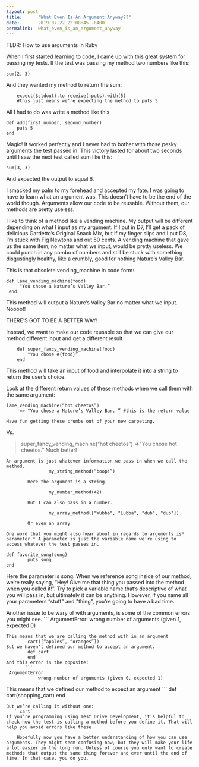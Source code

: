 ```yaml
---
layout: post
title:      "What Even Is An Argument Anyway??"
date:       2019-07-22 22:08:45 -0400
permalink:  what_even_is_an_argument_anyway
---
```



TLDR: How to use arguments in Ruby

When I first started learning to code, I came up with this great system for passing my tests. If the test was passing my method two numbers like this:
		
`sum(2, 3)`

And they wanted my method to return the sum:

```
    expect($stdout).to receive(:puts).with(5) 
    #this just means we’re expecting the method to puts 5
```

All I had to do was write a method like this

```
def add(first_number, second_number)
    puts 5
end
```

Magic! It worked perfectly and I never had to bother with those pesky arguments the test passed in. 
This victory lasted for about two seconds until I saw the next test called sum like this:

`sum(3, 3)`

And expected the output to equal 6.

I smacked my palm to my forehead and accepted my fate. I was going to have to learn what an argument was. This doesn’t have to be the end of the world though. Arguments allow our code to be reusable. Without them, our methods are pretty useless.

I like to think of a  method like a vending machine. My output will be different depending on what I input as my argument. If I put in D7, I’ll get a pack of delicious Gardetto’s Original Snack Mix, but if my finger slips and I put D8, I’m stuck with Fig Newtons and out 50 cents. A vending machine that gave us the same item, no matter what we input, would be pretty useless. We could punch in any combo of numbers and still be stuck with something disgustingly healthy, like a crumbly, good for nothing Nature’s Valley Bar.
		
This is that obsolete vending_machine in code form:

   ```
 def lame_vending_machine(food)
        "You chose a Nature’s Valley Bar.”
    end
```

This method will output a Nature’s Valley Bar no matter what we input. Noooo!!

THERE’S GOT TO BE A BETTER WAY!

Instead, we want to make our code reusable so that we can give our method different input and get a different result
```
    def super_fancy_vending_machine(food)
        "You chose #{food}”
    end 
```
This method will take an input of food and interpolate it into a string to return the user’s choice. 

Look at the different return values of these methods when we call them with the same argument:
   ```
 lame_vending_machine(“hot cheetos”)
        => "You chose a Nature’s Valley Bar. ” #this is the return value
```
    Have fun getting these crumbs out of your new carpeting.
		
Vs.

> super_fancy_vending_machine(“hot cheetos”)
>     =>"You chose hot cheetos.”
Much better!

    An argument is just whatever information we pass in when we call the method.
					my_string_method(“boop!”)

            Here the argument is a string.
            
					my_number_method(42)

            But I can also pass in a number.

					my_array_method(["Wubba", "Lubba", "dub", "dub"])

            Or even an array

    One word that you might also hear about in regards to arguments is* parameter.* A parameter is just the variable name we’re using to access whatever the test passes in.
```
def favorite_song(song)
		puts song
end
```
Here the parameter is song. When we reference song inside of our method, we’re really saying, “Hey! Give me that thing you passed into the method when you called it!”. Try to pick a variable name that’s descriptive of what you will pass in, but ultimately it can be anything. However, if you name all your parameters “stuff" and "thing", you’re going to have a bad time. 

Another issue to be wary of with arguments, is some of the common errors you might see. 
    ```
ArgumentError:
         wrong number of arguments (given 1, expected 0)
```
This means that we are calling the method with in an argument
        cart([“apples”, “oranges”])
But we haven’t defined our method to accept an argument.
        def cart
        end
And this error is the opposite:
       ```
 ArgumentError:
            wrong number of arguments (given 0, expected 1)
```
This means that we defined our method to expect an argument
      ```
  def cart(shopping_cart)
        end
```
But we’re calling it without one:
   ` cart`
If you’re programming using Test Drive Development, it’s helpful to check how the test is calling a method before you define it. That will help you avoid errors like these

    Hopefully now you have a better understanding of how you can use arguments. They might seem confusing now, but they will make your life a lot easier in the long run. Unless of course you only want to create methods that output the same thing forever and ever until the end of time. In that case, you do you.

